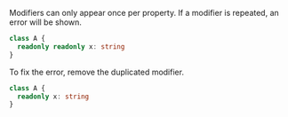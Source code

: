 Modifiers can only appear once per property. If a modifier is repeated, an error will be shown.

```ts
class A {
  readonly readonly x: string
}
```

To fix the error, remove the duplicated modifier.

```ts
class A {
  readonly x: string
}
```
